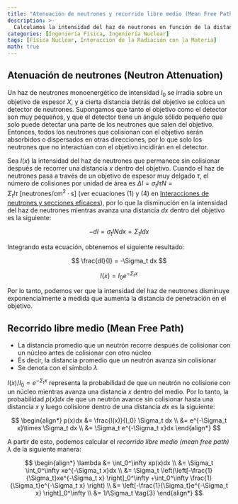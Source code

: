 ```yaml
---
title: "Atenuación de neutrones y recorrido libre medio (Mean Free Path)"
description: >-
  Calculamos la intensidad del haz de neutrones en función de la distancia de penetración en el objetivo cuando se irradia un haz de neutrones monoenergético sobre un objetivo, y de esto derivamos el recorrido libre medio de los neutrones.
categories: [Ingeniería Física, Ingeniería Nuclear]
tags: [Física Nuclear, Interacción de la Radiación con la Materia]
math: true
---
```


## Atenuación de neutrones (Neutron Attenuation)
Un haz de neutrones monoenergético de intensidad $I_0$ se irradia sobre un objetivo de espesor $X$, y a cierta distancia detrás del objetivo se coloca un detector de neutrones. Supongamos que tanto el objetivo como el detector son muy pequeños, y que el detector tiene un ángulo sólido pequeño que solo puede detectar una parte de los neutrones que salen del objetivo. Entonces, todos los neutrones que colisionan con el objetivo serán absorbidos o dispersados en otras direcciones, por lo que solo los neutrones que no interactúan con el objetivo incidirán en el detector.

Sea $I(x)$ la intensidad del haz de neutrones que permanece sin colisionar después de recorrer una distancia $x$ dentro del objetivo. Cuando el haz de neutrones pasa a través de un objetivo de espesor muy delgado $\tau$, el número de colisiones por unidad de área es $\Delta I = \sigma_t I\tau N = \Sigma_t I\tau \ \text{[neutrones/cm}^2\cdot\text{s]}$ (ver ecuaciones (1) y (4) en [Interacciones de neutrones y secciones eficaces](/posts/Neutron-Interactions-and-Cross-sections/#sección-eficaz-cross-section-o-sección-eficaz-microscópica-microscopic-cross-section)), por lo que la disminución en la intensidad del haz de neutrones mientras avanza una distancia $dx$ dentro del objetivo es la siguiente:

$$ -dI = \sigma_t IN dx = \Sigma_t I dx \tag{1} $$

Integrando esta ecuación, obtenemos el siguiente resultado:

$$ \frac{dI}{I} = -\Sigma_t dx $$

$$ I(x) = I_0e^{-\Sigma_t x} \tag{2} $$

Por lo tanto, podemos ver que la intensidad del haz de neutrones disminuye exponencialmente a medida que aumenta la distancia de penetración en el objetivo.

## Recorrido libre medio (Mean Free Path)
- La distancia promedio que un neutrón recorre después de colisionar con un núcleo antes de colisionar con otro núcleo
- Es decir, la distancia promedio que un neutrón avanza sin colisionar
- Se denota con el símbolo $\lambda$

$I(x)/I_0=e^{-\Sigma_t x}$ representa la probabilidad de que un neutrón no colisione con un núcleo mientras avanza una distancia $x$ dentro del medio. Por lo tanto, la probabilidad $p(x)dx$ de que un neutrón avance sin colisionar hasta una distancia $x$ y luego colisione dentro de una distancia $dx$ es la siguiente:

$$ \begin{align*}
p(x)dx &= \frac{I(x)}{I_0} \Sigma_t dx
\\ &= e^{-\Sigma_t x}\times \Sigma_t dx
\\ &= \Sigma_t e^{-\Sigma_t x}dx
\end{align*}
$$

A partir de esto, podemos calcular el *recorrido libre medio (mean free path)* $\lambda$ de la siguiente manera:

$$ \begin{align*}
\lambda &= \int_0^\infty xp(x)dx
\\ &= \Sigma_t \int_0^\infty xe^{-\Sigma_t x}dx
\\ &= \Sigma_t \left(\left[-\frac{1}{\Sigma_t}xe^{-\Sigma_t x} \right]_0^\infty +\int_0^\infty \frac{1}{\Sigma_t}e^{-\Sigma_t x} \right)
\\ &= \left[-\frac{1}{\Sigma_t}e^{-\Sigma_t x} \right]_0^\infty
\\ &= 1/\Sigma_t \tag{3}
\end{align*}
$$